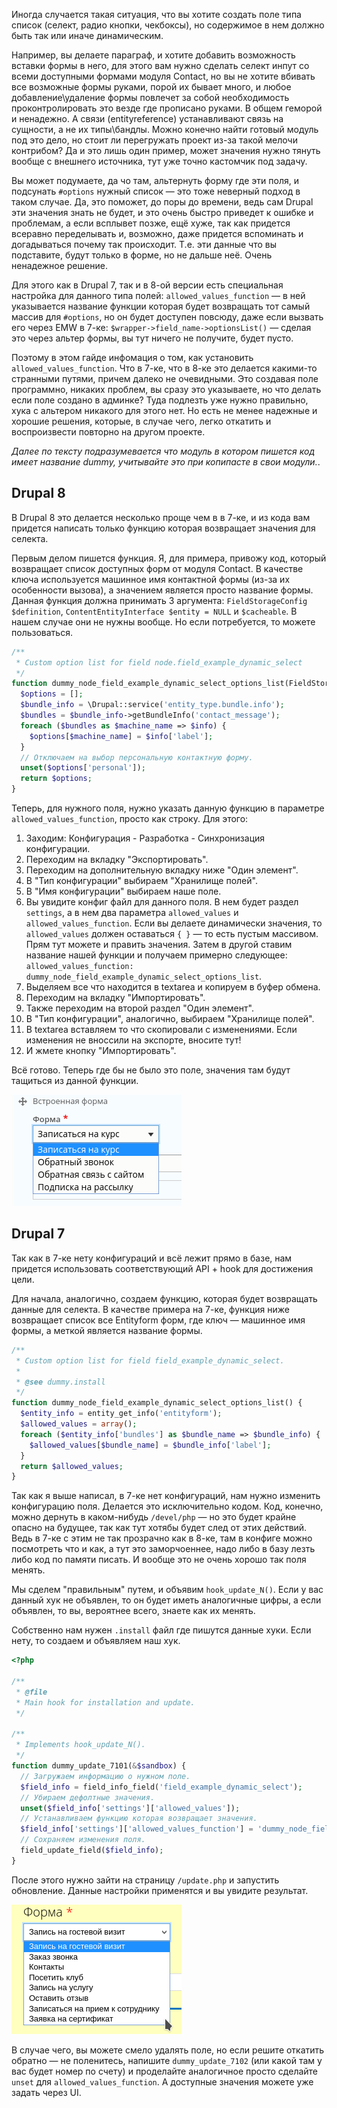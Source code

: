 Иногда случается такая ситуация, что вы хотите создать поле типа список (селект,
радио кнопки, чекбоксы), но содержимое в нем должно быть так или иначе
динамическим.

Например, вы делаете параграф, и хотите добавить возможность вставки формы в
него, для этого вам нужно сделать селект инпут со всеми доступными формами
модуля Contact, но вы не хотите вбивать все возможные формы руками, порой их
бывает много, и любое добавление\удаление формы повлечет за собой необходимость
проконтролировать это везде где прописано руками. В общем геморой и ненадежно. А
связи (entityreference) устанавливают связь на сущности, а не их типы\бандлы.
Можно конечно найти готовый модуль под это дело, но стоит ли перегружать проект
из-за такой мелочи контрибом? Да и это лишь один пример, может значения нужно
тянуть вообще с внешнего источника, тут уже точно кастомчик под задачу.

Вы может подумаете, да чо там, альтернуть форму где эти поля, и
подсунать `#options` нужный список — это тоже неверный подход в таком случае.
Да, это поможет, до поры до времени, ведь сам Drupal эти значения знать не
будет, и это очень быстро приведет к ошибке и проблемам, а если всплывет позже,
ещё хуже, так как придется всеравно переделывать и, возможно, даже придется
вспоминать и догадываться почему так происходит. Т.е. эти данные что вы
подставите, будут только в форме, но не дальше неё. Очень ненадежное решение.

Для этого как в Drupal 7, так и в 8-ой версии есть специальная настройка для
данного типа полей: `allowed_values_function` — в ней указывается название
функции которая будет возвращать тот самый массив для `#options`, но он будет
доступен повсюду, даже если вызвать его через EMW в
7-ке: `$wrapper->field_name->optionsList()` — сделая это через альтер формы, вы
тут ничего не получите, будет пусто.

Поэтому в этом гайде инфомация о том, как установить `allowed_values_function`.
Что в 7-ке, что в 8-ке это делается какими-то странными путями, причем далеко не
очевидными. Это создавая поле программно, никаких проблем, вы сразу это
указываете, но что делать если поле создано в админке? Туда подлезть уже нужно
правильно, хука с альтером никакого для этого нет. Но есть не менее надежные и
хорошие решения, которые, в случае чего, легко откатить и воспроизвести повторно
на другом проекте.

*Далее по тексту подразумевается что модуль в котором пишется код имеет название
dummy, учитывайте это при копипасте в свои модули.*.

## Drupal 8

В Drupal 8 это делается несколько проще чем в в 7-ке, и из кода вам придется
написать только функцию которая возвращает значения для селекта.

Первым делом пишется функция. Я, для примера, привожу код, который возвращает
список доступных форм от модуля Contact. В качестве ключа используется машинное
имя контактной формы (из-за их особенности вызова), а значением является просто
название формы. Данная функция должна принимать 3
аргумента: `FieldStorageConfig $definition`, `ContentEntityInterface $entity = NULL`
и `$cacheable`. В нашем случае они не нужны вообще. Но если потребуется, то
можете пользоваться.

```php
/**
 * Custom option list for field node.field_example_dynamic_select
 */
function dummy_node_field_example_dynamic_select_options_list(FieldStorageConfig $definition, ContentEntityInterface $entity = NULL, $cacheable) {
  $options = [];
  $bundle_info = \Drupal::service('entity_type.bundle.info');
  $bundles = $bundle_info->getBundleInfo('contact_message');
  foreach ($bundles as $machine_name => $info) {
    $options[$machine_name] = $info['label'];
  }
  // Отключаем на выбор персональную контактную форму.
  unset($options['personal']);
  return $options;
}
```

Теперь, для нужного поля, нужно указать данную функцию в
параметре `allowed_values_function`, просто как строку. Для этого:

1. Заходим: Конфигурация - Разработка - Синхронизация конфигурации.
2. Переходим на вкладку "Экспортировать".
3. Переходим на дополнительную вкладку ниже "Один элемент".
4. В "Тип конфигурации" выбираем "Хранилище полей".
5. В "Имя конфигурации" выбираем наше поле.
6. Вы увидите конфиг файл для данного поля. В нем будет раздел `settings`, а в
   нем два параметра `allowed_values` и `allowed_values_function`. Если вы
   делаете динамически значения, то `allowed_values` должен оставаться `{ }` —
   то есть пустым массивом. Прям тут можете и править значения. Затем в другой
   ставим название нашей функции и получаем примерно
   следующее: `allowed_values_function: dummy_node_field_example_dynamic_select_options_list`.
7. Выделяем все что находится в textarea и копируем в буфер обмена.
8. Переходим на вкладку "Импортировать".
9. Также переходим на второй раздел "Один элемент".
10. В "Тип конфигурации", аналогично, выбираем "Хранилище полей".
11. В textarea вставляем то что скопировали с изменениями. Если изменения не
    вноссили на экспорте, вносите тут!
12. И жмете кнопку "Импортировать".

Всё готово. Теперь где бы не было это поле, значения там будут тащиться из
данной функции.

![Результат в Drupal 8](image/Screenshot_20170627_202124.png)

## Drupal 7

Так как в 7-ке нету конфигураций и всё лежит прямо в базе, нам придется
использовать соответствующий API + hook для достижения цели.

Для начала, аналогично, создаем функцию, которая будет возвращать данные для
селекта. В качестве примера на 7-ке, функция ниже возвращает список все
Entityform форм, где ключ — машинное имя формы, а меткой является название
формы.

```php {"header":"dummy.module"}
/**
 * Custom option list for field field_example_dynamic_select.
 * 
 * @see dummy.install
 */
function dummy_node_field_example_dynamic_select_options_list() {
  $entity_info = entity_get_info('entityform');
  $allowed_values = array();
  foreach ($entity_info['bundles'] as $bundle_name => $bundle_info) {
    $allowed_values[$bundle_name] = $bundle_info['label'];
  }
  return $allowed_values;
}
```

Так как я выше написал, в 7-ке нет конфигураций, нам нужно изменить конфигурацию
поля. Делается это исключительно кодом. Код, конечно, можно дернуть в
каком-нибудь `/devel/php` — но это будет крайне опасно на будущее, так как тут
хотябы будет след от этих действий. Ведь в 7-ке с этим не так прозрачно как в
8-ке, там в конфиге можно посмотреть что и как, а тут это заморчоеннее, надо
либо в базу лезть либо код по памяти писать. И вообще это не очень хорошо так
поля менять.

Мы сделем "правильным" путем, и объявим `hook_update_N()`. Если у вас данный хук
не объявлен, то он будет иметь аналогичные цифры, а если объявлен, то вы,
вероятнее всего, знаете как их менять.

Собственно нам нужен `.install` файл где пишутся данные хуки. Если нету, то
создаем и объявляем наш хук.

```php {"header":"dummy.install"}
<?php

/**
 * @file
 * Main hook for installation and update.
 */

/**
 * Implements hook_update_N().
 */
function dummy_update_7101(&$sandbox) {
  // Загружаем информацию о нужном поле.
  $field_info = field_info_field('field_example_dynamic_select');
  // Убираем дефолтные значения.
  unset($field_info['settings']['allowed_values']);
  // Устанавливаем функцию которая возвращает значения.
  $field_info['settings']['allowed_values_function'] = 'dummy_node_field_example_dynamic_select_options_list';
  // Сохраняем изменения поля.
  field_update_field($field_info);
}
```

После этого нужно зайти на страницу `/update.php` и запустить обновление. Данные
настройки применятся и вы увидите результат.

![Результат в Drupal 7](image/Screenshot_20170627_203145.png)

В случае чего, вы можете смело удалять поле, но если решите откатить обратно —
не поленитесь, напишите `dummy_update_7102` (или какой там у вас будет номер по
счету) и проделайте аналогичное просто сделайте `unset`
для `allowed_values_function`. А доступные значения можете уже задать через UI.

